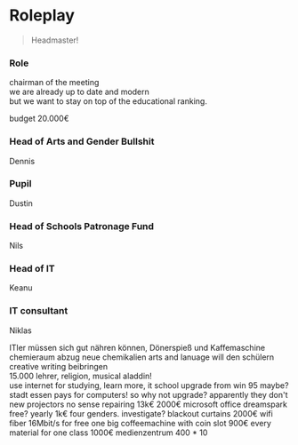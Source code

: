 # Roleplay
> Headmaster!

### Role
chairman of the meeting  
we are already up to date and modern  
but we want to stay on top of the educational ranking.

budget 20.000€

### Head of Arts and Gender Bullshit
Dennis

### Pupil
Dustin

### Head of Schools Patronage Fund
Nils

### Head of IT
Keanu

### IT consultant
Niklas


ITler müssen sich gut nähren können, Dönerspieß und Kaffemaschine
chemieraum abzug neue chemikalien
arts and lanuage will den schülern creative writing beibringen  
15.000 lehrer, religion, musical aladdin!  
use internet for studying, learn more, it school upgrade from win 95 maybe?
stadt essen pays for computers! so why not upgrade? apparently they don't  
new projectors no sense repairing 13k€ 2000€
microsoft office dreamspark free? yearly 1k€
four genders. investigate?
blackout curtains 2000€
wifi
fiber 16Mbit/s for free
one big coffeemachine with coin slot 900€
every material for one class 1000€
medienzentrum 400 * 10
